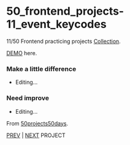 # 50_frontend_projects-11_event_keycodes

11/50 Frontend practicing projects [Collection](https://github.com/yswnqc/50_frontend_projects-collection).

[DEMO](https://yswnqc.github.io/50_frontend_projects-11_event_keycodes/) here.

### Make a little difference

- Editing...

### Need improve

- Editing...

From [50projects50days](https://50projects50days.com).

[PREV](https://github.com/yswnqc/50_frontend_projects-10_dad_jokes) | [NEXT](https://github.com/yswnqc/50_frontend_projects-12_faq_collapse) PROJECT
